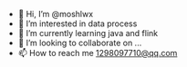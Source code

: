 - 👋 Hi, I’m @moshlwx
- 👀 I’m interested in data process
- 🌱 I’m currently learning java and flink
- 💞️ I’m looking to collaborate on ...
- 📫 How to reach me 1298097710@qq.com

<!---
moshlwx/moshlwx is a ✨ special ✨ repository because its `README.md` (this file) appears on your GitHub profile.
You can click the Preview link to take a look at your changes.
--->
